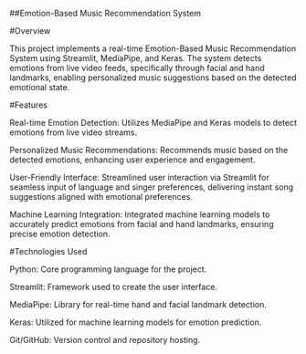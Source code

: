 ##Emotion-Based Music Recommendation System

#Overview

This project implements a real-time Emotion-Based Music Recommendation System using Streamlit, MediaPipe, and Keras. The system detects emotions from live video feeds, specifically through facial and hand landmarks, enabling personalized music suggestions based on the detected emotional state.

#Features

Real-time Emotion Detection: Utilizes MediaPipe and Keras models to detect emotions from live video streams.

Personalized Music Recommendations: Recommends music based on the detected emotions, enhancing user experience and engagement.

User-Friendly Interface: Streamlined user interaction via Streamlit for seamless input of language and singer preferences, delivering instant song suggestions aligned with emotional preferences.

Machine Learning Integration: Integrated machine learning models to accurately predict emotions from facial and hand landmarks, ensuring precise emotion detection.

#Technologies Used

Python: Core programming language for the project.

Streamlit: Framework used to create the user interface.

MediaPipe: Library for real-time hand and facial landmark detection.

Keras: Utilized for machine learning models for emotion prediction.

Git/GitHub: Version control and repository hosting.
